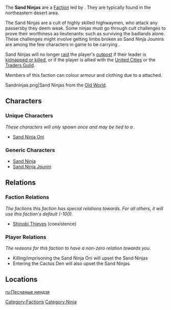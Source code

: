 The **Sand Ninjas** are a [Faction](Factions.md "wikilink") led by [](Sand_Ninja_Oni.md). They are typically found in the
northeastern desert area.

The Sand Ninjas are a cult of highly skilled highwaymen, who attack any
passersby they deem weak. Some ninjas must go through cult challenges to
prove their worthiness as lieutenants: such as surviving the badlands
alone. These challenges might involve getting limbs broken as Sand Ninja
Jounins are among the few characters in game to be carrying [](Splint_Kit.md).

Sand Ninjas will no longer [raid](Ninja_Raid.md "wikilink") the player's
[outpost](Guide_to_Building_an_Outpost.md "wikilink") if their leader is
[kidnapped or killed](World_States.md "wikilink"), or if the player is
allied with the [United Cities](03%20-%20Projects%20&%20Wikis/Kenshi/Kenshi%20Wiki/Kenshi%20Wiki%20Template/United_Cities.md "wikilink") or the
[Traders Guild](Traders_Guild.md "wikilink").

Members of this faction can colour armour and clothing due to a [](Colour_Scheme.md) attached.

Sandninjas.png\|Sand Ninjas from the [Old World](Old_World.md "wikilink").

## Characters

### Unique Characters

*These characters will only spawn once and may be tied to a [](World_States.md).*

- [Sand Ninja Oni](Sand_Ninja_Oni.md "wikilink")

### Generic Characters

- [Sand Ninja](Sand_Ninja.md "wikilink")
- [Sand Ninja Jounin](Sand_Ninja_Jounin.md "wikilink")

## Relations

### Faction Relations

*The factions this faction has special relations towards. For all
others, it will use this faction's default (-100).*

- [Shinobi Thieves](Shinobi_Thieves.md "wikilink") (coexistence)

### Player Relations

*The reasons for this faction to have a non-zero relation towards you.*

- Killing/imprisoning the Sand Ninja Oni will upset the Sand Ninjas
- Entering the Cactus Den will also upset the Sand Ninjas

## Locations

[ru:Песчаные ниндзя](ru:Песчаные_ниндзя "wikilink")

[Category:Factions](Category:Factions "wikilink")
[Category:Ninja](Category:Ninja "wikilink")